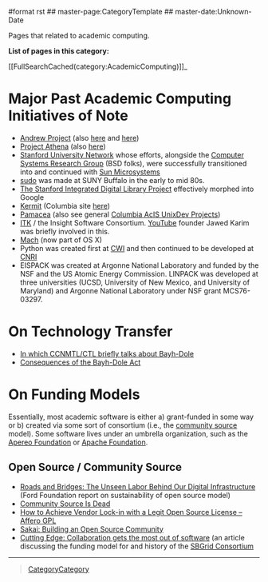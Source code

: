 \#format rst \#\# master-page:CategoryTemplate \#\# master-date:Unknown-Date

Pages that related to academic computing.

**List of pages in this category:**

[[FullSearchCached(category:AcademicComputing)]]\_

Major Past Academic Computing Initiatives of Note
=================================================

-   [Andrew Project](https://en.wikipedia.org/wiki/Andrew_Project) (also [here](https://web.archive.org/web/20100628060635/http://www.cmu.edu/corporate/news/2007/features/andrew/index.shtml) and [here](https://www.openafs.org/))
-   [Project Athena](https://en.wikipedia.org/wiki/Project_Athena) (also [here](http://ist.mit.edu/athena))
-   [Stanford University Network](https://en.wikipedia.org/wiki/Stanford_University_Network) whose efforts, alongside the [Computer Systems Research Group](https://en.wikipedia.org/wiki/Computer_Systems_Research_Group) (BSD folks), were successfully transitioned into and continued with [Sun Microsystems](https://en.wikipedia.org/wiki/Sun_Microsystems)
-   [sudo](https://gratisoft.us/sudo/history.html) was made at SUNY Buffalo in the early to mid 80s.
-   [The Stanford Integrated Digital Library Project](https://www.nsf.gov/discoveries/disc_summ.jsp?cntn_id=100660) effectively morphed into Google
-   [Kermit](http://www.kermitproject.org/) (Columbia site [here](http://www.columbia.edu/kermit/))
-   [Pamacea](http://www.columbia.edu/acis/dev/projects/mod_auth_pamacea/) (also see general [Columbia AcIS UnixDev Projects](http://www.columbia.edu/acis/dev/unixdev/projects/))
-   [ITK](https://itk.org/ITK/project/about.html) / the Insight Software Consortium. [YouTube](../YouTube) founder Jawed Karim was briefly involved in this.
-   [Mach](https://www.cs.cmu.edu/afs/cs/project/mach/public/www/mach.html) (now part of OS X)
-   Python was created first at [CWI](https://www.cwi.nl/) and then continued to be developed at [CNRI](https://www.cnri.reston.va.us/)
-   EISPACK was created at Argonne National Laboratory and funded by the NSF and the US Atomic Energy Commission. LINPACK was developed at three universities (UCSD, University of New Mexico, and University of Maryland) and Argonne National Laboratory under NSF grant MCS76-03297.

On Technology Transfer
======================

-   [In which CCNMTL/CTL briefly talks about Bayh-Dole](http://ccnmtl.columbia.edu/projects/rcr/rcr_data/foundation/index.html#2_B)
-   [Consequences of the Bayh-Dole Act](http://web.mit.edu/lawclub/www/Bayh-Dole%20Act.pdf)

On Funding Models
=================

Essentially, most academic software is either a) grant-funded in some way or b) created via some sort of consortium (i.e., the [community source](https://en.wikipedia.org/wiki/Community_source) model). Some software lives under an umbrella organization, such as the [Apereo Foundation](https://www.apereo.org/) or [Apache Foundation](https://www.apache.org/foundation/).

Open Source / Community Source
------------------------------

-   [Roads and Bridges: The Unseen Labor Behind Our Digital Infrastructure](https://www.fordfoundation.org/media/2976/roads-and-bridges-the-unseen-labor-behind-our-digital-infrastructure.pdf) (Ford Foundation report on sustainability of open source model)
-   [Community Source Is Dead](http://mfeldstein.com/community-source-dead/)
-   [How to Achieve Vendor Lock-in with a Legit Open Source License – Affero GPL](http://www.dr-chuck.com/csev-blog/2014/09/how-to-achieve-vendor-lock-in-with-a-legit-open-source-license-affero-gpl/)
-   [Sakai: Building an Open Source Community](http://www.dr-chuck.com/sakai-book/)
-   [Cutting Edge: Collaboration gets the most out of software](https://elifesciences.org/articles/01456) (an article discussing the funding model for and history of the [SBGrid Consortium](https://sbgrid.org/)

* * * * *

> [CategoryCategory](../CategoryCategory)
